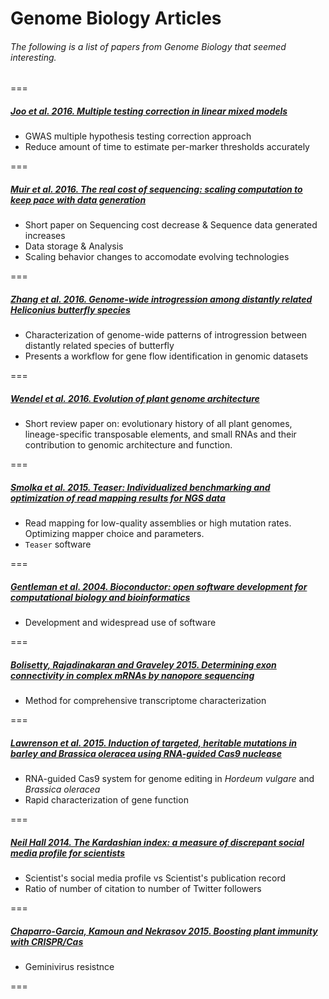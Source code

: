# Genome Biology Articles
###### The following is a list of papers from Genome Biology that seemed interesting.

===

##### [Joo et al. 2016. Multiple testing correction in linear mixed models](http://genomebiology.biomedcentral.com/articles/10.1186/s13059-016-0903-6)
   - GWAS multiple hypothesis testing correction approach
   - Reduce amount of time to estimate per-marker thresholds accurately

===

##### [Muir et al. 2016. The real cost of sequencing: scaling computation to keep pace with data generation](http://genomebiology.biomedcentral.com/articles/10.1186/s13059-016-0917-0)
   - Short paper on Sequencing cost decrease & Sequence data generated increases
   - Data storage & Analysis
   - Scaling behavior changes to accomodate evolving technologies
   
===

##### [Zhang et al. 2016. Genome-wide introgression among distantly related *Heliconius* butterfly species](http://genomebiology.biomedcentral.com/articles/10.1186/s13059-016-0889-0)
   - Characterization of genome-wide patterns of introgression between distantly related species of butterfly
   - Presents a workflow for gene flow identification in genomic datasets

===

##### [Wendel et al. 2016. Evolution of plant genome architecture](http://genomebiology.biomedcentral.com/articles/10.1186/s13059-016-0908-1)
   - Short review paper on: evolutionary history of all plant genomes, lineage-specific transposable elements, and small RNAs and their contribution to genomic architecture and function.

===

##### [Smolka et al. 2015. Teaser: Individualized benchmarking and optimization of read mapping results for NGS data](http://www.genomebiology.com/2015/16/1/235)
   - Read mapping for low-quality assemblies or high mutation rates. Optimizing mapper choice and parameters.
   - `Teaser` software

===

##### [Gentleman et al. 2004. Bioconductor: open software development for computational biology and bioinformatics](http://www.genomebiology.com/2004/5/10/R80)
   - Development and widespread use of software

===

##### [Bolisetty, Rajadinakaran and Graveley 2015. Determining exon connectivity in complex mRNAs by nanopore sequencing](http://www.genomebiology.com/2015/16/1/204)
   - Method for comprehensive transcriptome characterization

===

##### [Lawrenson et al. 2015. Induction of targeted, heritable mutations in barley and Brassica oleracea using RNA-guided Cas9 nuclease](http://www.genomebiology.com/2015/16/1/258)
   - RNA-guided Cas9 system for genome editing in *Hordeum vulgare* and *Brassica oleracea*
   - Rapid characterization of gene function
   
===

##### [Neil Hall 2014. The Kardashian index: a measure of discrepant social media profile for scientists](http://www.genomebiology.com/2014/15/7/424)
   - Scientist's social media profile vs Scientist's publication record
   - Ratio of number of citation to number of Twitter followers

===

##### [Chaparro-Garcia, Kamoun and Nekrasov 2015. Boosting plant immunity with CRISPR/Cas](http://www.genomebiology.com/2015/16/1/254)
   - Geminivirus resistnce

===








